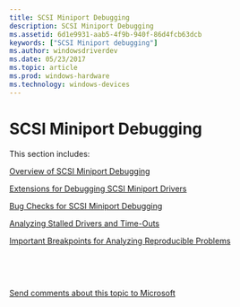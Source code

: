 ```yaml
---
title: SCSI Miniport Debugging
description: SCSI Miniport Debugging
ms.assetid: 6d1e9931-aab5-4f9b-940f-86d4fcb63dcb
keywords: ["SCSI Miniport debugging"]
ms.author: windowsdriverdev
ms.date: 05/23/2017
ms.topic: article
ms.prod: windows-hardware
ms.technology: windows-devices
---
```


# SCSI Miniport Debugging


This section includes:

[Overview of SCSI Miniport Debugging](overview-of-scsi-miniport-debugging.md)

[Extensions for Debugging SCSI Miniport Drivers](extensions-for-debugging-scsi-miniport-drivers.md)

[Bug Checks for SCSI Miniport Debugging](bug-checks-for-scsi-miniport-debugging.md)

[Analyzing Stalled Drivers and Time-Outs](analyzing-stalled-drivers-and-time-outs.md)

[Important Breakpoints for Analyzing Reproducible Problems](important-breakpoints-for-analyzing-reproducible-problems.md)

 

 

[Send comments about this topic to Microsoft](mailto:wsddocfb@microsoft.com?subject=Documentation%20feedback%20[debugger\debugger]:%20SCSI%20Miniport%20Debugging%20%20RELEASE:%20%285/15/2017%29&body=%0A%0APRIVACY%20STATEMENT%0A%0AWe%20use%20your%20feedback%20to%20improve%20the%20documentation.%20We%20don't%20use%20your%20email%20address%20for%20any%20other%20purpose,%20and%20we'll%20remove%20your%20email%20address%20from%20our%20system%20after%20the%20issue%20that%20you're%20reporting%20is%20fixed.%20While%20we're%20working%20to%20fix%20this%20issue,%20we%20might%20send%20you%20an%20email%20message%20to%20ask%20for%20more%20info.%20Later,%20we%20might%20also%20send%20you%20an%20email%20message%20to%20let%20you%20know%20that%20we've%20addressed%20your%20feedback.%0A%0AFor%20more%20info%20about%20Microsoft's%20privacy%20policy,%20see%20http://privacy.microsoft.com/default.aspx. "Send comments about this topic to Microsoft")




